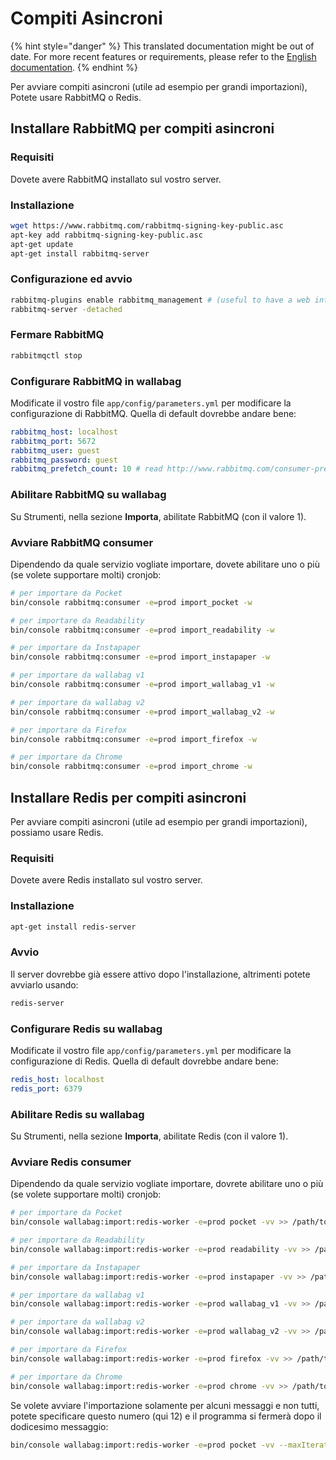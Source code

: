 Compiti Asincroni
=================

{% hint style="danger" %}
This translated documentation might be out of date. For more recent features or requirements, please refer to the [English documentation](https://doc.wallabag.org/en/).
{% endhint %}

Per avviare compiti asincroni (utile ad esempio per grandi
importazioni), Potete usare RabbitMQ o Redis.

Installare RabbitMQ per compiti asincroni
-----------------------------------------

### Requisiti

Dovete avere RabbitMQ installato sul vostro server.

### Installazione

```bash
wget https://www.rabbitmq.com/rabbitmq-signing-key-public.asc
apt-key add rabbitmq-signing-key-public.asc
apt-get update
apt-get install rabbitmq-server
```

### Configurazione ed avvio

```bash
rabbitmq-plugins enable rabbitmq_management # (useful to have a web interface, available at http://localhost:15672/ (guest/guest)
rabbitmq-server -detached
```

### Fermare RabbitMQ

```bash
rabbitmqctl stop
```

### Configurare RabbitMQ in wallabag

Modificate il vostro file `app/config/parameters.yml` per modificare la
configurazione di RabbitMQ. Quella di default dovrebbe andare bene:

```yaml
rabbitmq_host: localhost
rabbitmq_port: 5672
rabbitmq_user: guest
rabbitmq_password: guest
rabbitmq_prefetch_count: 10 # read http://www.rabbitmq.com/consumer-prefetch.html
```

### Abilitare RabbitMQ su wallabag

Su Strumenti, nella sezione **Importa**, abilitate RabbitMQ (con il
valore 1).

### Avviare RabbitMQ consumer

Dipendendo da quale servizio vogliate importare, dovete abilitare uno
o più (se volete supportare molti) cronjob:

```bash
# per importare da Pocket
bin/console rabbitmq:consumer -e=prod import_pocket -w

# per importare da Readability
bin/console rabbitmq:consumer -e=prod import_readability -w

# per importare da Instapaper
bin/console rabbitmq:consumer -e=prod import_instapaper -w

# per importare da wallabag v1
bin/console rabbitmq:consumer -e=prod import_wallabag_v1 -w

# per importare da wallabag v2
bin/console rabbitmq:consumer -e=prod import_wallabag_v2 -w

# per importare da Firefox
bin/console rabbitmq:consumer -e=prod import_firefox -w

# per importare da Chrome
bin/console rabbitmq:consumer -e=prod import_chrome -w
```

Installare Redis per compiti asincroni
--------------------------------------

Per avviare compiti asincroni (utile ad esempio per grandi
importazioni), possiamo usare Redis.

### Requisiti

Dovete avere Redis installato sul vostro server.

### Installazione

```bash
apt-get install redis-server
```

### Avvio

Il server dovrebbe già essere attivo dopo l'installazione, altrimenti
potete avviarlo usando:

```bash
redis-server
```

### Configurare Redis su wallabag

Modificate il vostro file `app/config/parameters.yml` per modificare la
configurazione di Redis. Quella di default dovrebbe andare bene:

```yaml
redis_host: localhost
redis_port: 6379
```

### Abilitare Redis su wallabag

Su Strumenti, nella sezione **Importa**, abilitate Redis (con il valore
1).

### Avviare Redis consumer

Dipendendo da quale servizio vogliate importare, dovrete abilitare uno
o più (se volete supportare molti) cronjob:

```bash
# per importare da Pocket
bin/console wallabag:import:redis-worker -e=prod pocket -vv >> /path/to/wallabag/var/logs/redis-pocket.log

# per importare da Readability
bin/console wallabag:import:redis-worker -e=prod readability -vv >> /path/to/wallabag/var/logs/redis-readability.log

# per importare da Instapaper
bin/console wallabag:import:redis-worker -e=prod instapaper -vv >> /path/to/wallabag/var/logs/redis-instapaper.log

# per importare da wallabag v1
bin/console wallabag:import:redis-worker -e=prod wallabag_v1 -vv >> /path/to/wallabag/var/logs/redis-wallabag_v1.log

# per importare da wallabag v2
bin/console wallabag:import:redis-worker -e=prod wallabag_v2 -vv >> /path/to/wallabag/var/logs/redis-wallabag_v2.log

# per importare da Firefox
bin/console wallabag:import:redis-worker -e=prod firefox -vv >> /path/to/wallabag/var/logs/redis-firefox.log

# per importare da Chrome
bin/console wallabag:import:redis-worker -e=prod chrome -vv >> /path/to/wallabag/var/logs/redis-chrome.log
```

Se volete avviare l'importazione solamente per alcuni messaggi e non
tutti, potete specificare questo numero (qui 12) e il programma si
fermerà dopo il dodicesimo messaggio:

```bash
bin/console wallabag:import:redis-worker -e=prod pocket -vv --maxIterations=12
```

